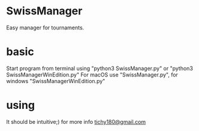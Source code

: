 # SwissManager
Easy manager for tournaments.
# basic
Start program from terminal using "python3 SwissManager.py" or "python3 SwissManagerWinEdition.py"
For macOS use "SwissManager.py", for windows "SwissManagerWinEdition.py"
# using
It should be intuitive;) for more info tichy180@gmail.com
